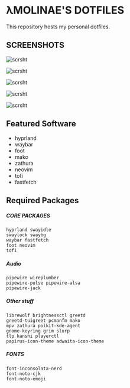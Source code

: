 # λMOLINAE'S DOTFILES
This repository hosts my personal dotfiles.

## SCREENSHOTS
![scrsht](https://tohru.party/S4xdOkmszZhP4vUE8xSOIlvr7iqO.png)

![scrsht](https://tohru.party/HkMYRDAomDjCQDl2U9Kb1QmZvV5L.png)

![scrsht](https://tohru.party/krdCJrZLw3FQP9AhRSJNzCqTTbyc.png)

![scrsht](https://tohru.party/EqHFn24OVFOmhutiAUorpKMVbwL8.png)

![scrsht](https://tohru.party/vpzOu6ZD42arUeo617J9iUety48h.png)

## Featured Software
- hyprland
- waybar
- foot
- mako
- zathura
- neovim
- tofi
- fastfetch

## Required Packages
##### CORE PACKAGES
```
hyprland swayidle
swaylock swaybg
waybar fastfetch
foot neovim
tofi
```

##### Audio
```
pipewire wireplumber
pipewire-pulse pipewire-alsa
pipewire-jack
```

##### Other stuff
```
librewolf brightnessctl greetd
greetd-tuigreet pcmanfm mako
mpv zathura polkit-kde-agent
gnome-keyring grim slurp
tlp kanshi playerctl
papirus-icon-theme adwaita-icon-theme
```

##### FONTS
```
font-inconsolata-nerd
font-noto-cjk
font-noto-emoji
```
